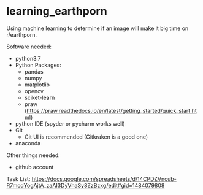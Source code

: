 # learning_earthporn
Using machine learning to determine if an image will make it big time on r/earthporn.

Software needed:
- python3.7
- Python Packages:
  - pandas
  - numpy
  - matplotlib
  - opencv
  - sciket-learn
  - praw (https://praw.readthedocs.io/en/latest/getting_started/quick_start.html)
- python IDE (spyder or pycharm works well)
- Git
  - Git UI is recommended (Gitkraken is a good one)
- anaconda

Other things needed:
- github account

Task List:
https://docs.google.com/spreadsheets/d/14CPDZVncub-R7mcdYogAjtA_zaAI3DyVhaSy8ZzBzxg/edit#gid=1484079808
